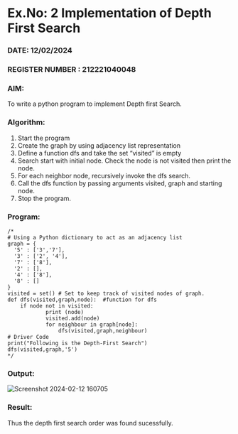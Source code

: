 # Ex.No: 2  Implementation of Depth First Search
### DATE: 12/02/2024                                                                          
### REGISTER NUMBER : 212221040048
### AIM: 
To write a python program to implement Depth first Search. 
### Algorithm:
1. Start the program
2. Create the graph by using adjacency list representation
3. Define a function dfs and take the set “visited” is empty 
4. Search start with initial node. Check the node is not visited then print the node.
5. For each neighbor node, recursively invoke the dfs search.
6. Call the dfs function by passing arguments visited, graph and starting node.
7. Stop the program.
### Program:
```
/*
# Using a Python dictionary to act as an adjacency list
graph = {
  '5' : ['3','7'],
  '3' : ['2', '4'],
  '7' : ['8'],
  '2' : [],
  '4' : ['8'],
  '8' : []
}
visited = set() # Set to keep track of visited nodes of graph.
def dfs(visited,graph,node):  #function for dfs 
    if node not in visited:
        	print (node)
        	visited.add(node)
        	for neighbour in graph[node]:
        	    dfs(visited,graph,neighbour)
# Driver Code
print("Following is the Depth-First Search")
dfs(visited,graph,'5')
*/
```
### Output:
![Screenshot 2024-02-12 160705](https://github.com/gsuryanavya/AI_Lab_2023-24/assets/133086963/e7cbdb4b-dd5a-47e8-8896-7fd0fedd0f3e)

### Result:
Thus the depth first search order was found sucessfully.
